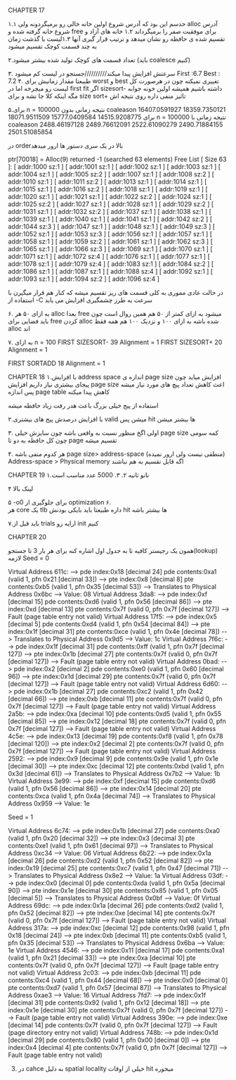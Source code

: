 ﻿CHAPTER 17


۱.۱ حدسم این بود که  آدرس شروع اولین خانه خالی رو برمیگردونه ولی alloc آدرس شروع خانه گرفته شده و free برای موفقیت صفر را برمیگرداند
۱.۲ خانه های آزاد و تقسیم شده ی حافظه رو نشان میدهد و ترتیب قرار گیری آنها
۱.۳لیست با گذشت زمان به چند قسمت  کوچک تقسیم میشود


۲.تعداد قسمت  های کوچک تولید شده بیشتر میشود (باید coalesce کنیم) 


۳. سرعتش افزایش پیدا میکند//////////جستجو در لیست کم میشود
First :6.7
Best : 7.2
۴. طبیعتا مقدار زمانیش برای worst و best  تغییری نمیکنه چون در هرصورت کل لیست رو میچرخه
اما در first fit  اگر sizesort-  داشته باشیم همیشه اولین خونه جوابه مگه اینکه کلا جا نشه        و برای size sort+ تاثیز منفی داره روی نتیجه اش




















































۵.برای n = 100000  نتیجه زمانی بدون coaleason
16407.0591927
18359.7350121
18071.9511509
15777.0409584 
14515.9208775
برای n = 100000  نتیجه زمانی با coaleason
2488.46197128
2489.76612091
2522.61090279
2490.71884155
2501.51085854


در  orderبالا  در یک سری دستور ها ارور میدهد


ptr[70018] = Alloc(9)  returned -1 (searched 63 elements)
Free List [ Size 63 ]:  [ addr:1000 sz:1 ] [ addr:1001 sz:1 ] [ addr:1002 sz:1 ] [ addr:1003 sz:1 ] [ addr:1004 sz:1 ] [ addr:1005 sz:2 ] [ addr:1007 sz:1 ] [ addr:1008 sz:2 ] [ addr:1010 sz:1 ] [ addr:1011 sz:2 ] [ addr:1013 sz:1 ] [ addr:1014 sz:1 ] [ addr:1015 sz:1 ] [ addr:1016 sz:2 ] [ addr:1018 sz:1 ] [ addr:1019 sz:1 ] [ addr:1020 sz:1 ] [ addr:1021 sz:1 ] [ addr:1022 sz:2 ] [ addr:1024 sz:1 ] [ addr:1025 sz:2 ] [ addr:1027 sz:1 ] [ addr:1028 sz:1 ] [ addr:1029 sz:2 ] [ addr:1031 sz:1 ] [ addr:1032 sz:2 ] [ addr:1037 sz:1 ] [ addr:1038 sz:1 ] [ addr:1039 sz:1 ] [ addr:1040 sz:1 ] [ addr:1041 sz:1 ] [ addr:1042 sz:2 ] [ addr:1044 sz:3 ] [ addr:1047 sz:1 ] [ addr:1048 sz:1 ] [ addr:1049 sz:3 ] [ addr:1052 sz:1 ] [ addr:1053 sz:3 ] [ addr:1056 sz:1 ] [ addr:1057 sz:1 ] [ addr:1058 sz:1 ] [ addr:1059 sz:2 ] [ addr:1061 sz:1 ] [ addr:1062 sz:3 ] [ addr:1065 sz:1 ] [ addr:1066 sz:3 ] [ addr:1069 sz:1 ] [ addr:1070 sz:1 ] [ addr:1071 sz:1 ] [ addr:1072 sz:4 ] [ addr:1076 sz:1 ] [ addr:1077 sz:1 ] [ addr:1078 sz:1 ] [ addr:1079 sz:4 ] [ addr:1083 sz:1 ] [ addr:1084 sz:2 ] [ addr:1086 sz:1 ] [ addr:1087 sz:1 ] [ addr:1088 sz:4 ] [ addr:1092 sz:1 ] [ addr:1093 sz:1 ] [ addr:1094 sz:2 ] [ addr:1096 sz:4 ] 


در حالت عادی مموری به کلی قسمت های ریز تقسیم میشه که کنار هم  قرار میگیرن
با استفاده از -C سرعت به طرز چشمگیری افزایش می یابد 


۶. به ازای ۵۰ هر alloc بعدا free میشود به ازای کمتر از ۵۰ هم همین روال است چون باید فضایی برای free کردن alloc شده باشه
به ازای ۱۰۰ و نزدیک ۱۰۰ هم همه فقظ alloc اند


۷.
به ازای n = 100
FIRST
SIZESORT-                                        39
Alignment  = 1
FIRST
SIZESORT+                                        20
Alignment  = 1


FIRST
SORTADD                                        18
Alignment  = 1






CHAPTER 18
۱.با افزایش address space  اندازه ی page size افزایش میاید  چون پیجای بیشتری نیاز داریم
افزایش  page size اعث کاهش تعداد پیچ های مورد نیاز میشه پس اندازه page table کاهش پیدا میکنه


استفاده از پیج خیلی بزرگ باعث هدر رفت زیاد حافظه میشه


۲.با افزایش درصدش  پیج های بیشتری valid میشن
پس hit ها بیشتر میشن


۳. اولی اگخ منظور نسبت به واقعی باشه  چون سایزش خیلی page size کمه
سومی چون کل حافظه به دو تا page تقسیم میشه


۴.
هر کدوم منفی باشه
page size> address-space (منطقی نیست ولی ارور نمیده)
Address-space > Physical memory
اگه قابل تقسیم به هم  نباشند






 
CHAPTER 19
۱.نانو ثانیه
۲.
۳. 
5000 عدد مناسب است


  

۴ لینک بالا


۵ -o0 برای جلوگیری از optimization
۶.                  
هر core یک tlb داره طبیعتا باید بایکی بودنش hit  ها بیشتر باشه


۷.باید قبل از trials ارایه رو init کنیم




CHAPTER 20


همون یک رجیستر کافیه تا به جدول اول اشاره کنه
برای هر بار 3 تا جستجو(lookup) لازمه
Seed = 0 


Virtual Address 611c:
 --> pde index:0x18 [decimal 24] pde contents:0xa1 (valid 1, pfn 0x21 [decimal 33])
   --> pte index:0x8 [decimal 8] pte contents:0xb5 (valid 1, pfn 0x35 [decimal 53])
     --> Translates to Physical Address 0x6bc --> Value: 08
Virtual Address 3da8:
 --> pde index:0xf [decimal 15] pde contents:0xd6 (valid 1, pfn 0x56 [decimal 86])
   --> pte index:0xd [decimal 13] pte contents:0x7f (valid 0, pfn 0x7f [decimal 127])
     --> Fault (page table entry not valid)
Virtual Address 17f5:
 --> pde index:0x5 [decimal 5] pde contents:0xd4 (valid 1, pfn 0x54 [decimal 84])
   --> pte index:0x1f [decimal 31] pte contents:0xce (valid 1, pfn 0x4e [decimal 78])
     --> Translates to Physical Address 0x9d5 --> Value: 1c
Virtual Address 7f6c:
 --> pde index:0x1f [decimal 31] pde contents:0xff (valid 1, pfn 0x7f [decimal 127])
   --> pte index:0x1b [decimal 27] pte contents:0x7f (valid 0, pfn 0x7f [decimal 127])
     --> Fault (page table entry not valid)
Virtual Address 0bad:
 --> pde index:0x2 [decimal 2] pde contents:0xe0 (valid 1, pfn 0x60 [decimal 96])
   --> pte index:0x1d [decimal 29] pte contents:0x7f (valid 0, pfn 0x7f [decimal 127])
     --> Fault (page table entry not valid)
Virtual Address 6d60:
 --> pde index:0x1b [decimal 27] pde contents:0xc2 (valid 1, pfn 0x42 [decimal 66])
   --> pte index:0xb [decimal 11] pte contents:0x7f (valid 0, pfn 0x7f [decimal 127])
     --> Fault (page table entry not valid)
Virtual Address 2a5b:
 --> pde index:0xa [decimal 10] pde contents:0xd5 (valid 1, pfn 0x55 [decimal 85])
   --> pte index:0x12 [decimal 18] pte contents:0x7f (valid 0, pfn 0x7f [decimal 127])
     --> Fault (page table entry not valid)
Virtual Address 4c5e:
 --> pde index:0x13 [decimal 19] pde contents:0xf8 (valid 1, pfn 0x78 [decimal 120])
   --> pte index:0x2 [decimal 2] pte contents:0x7f (valid 0, pfn 0x7f [decimal 127])
     --> Fault (page table entry not valid)
Virtual Address 2592:
 --> pde index:0x9 [decimal 9] pde contents:0x9e (valid 1, pfn 0x1e [decimal 30])
   --> pte index:0xc [decimal 12] pte contents:0xbd (valid 1, pfn 0x3d [decimal 61])
     --> Translates to Physical Address 0x7b2 --> Value: 1b
Virtual Address 3e99:
 --> pde index:0xf [decimal 15] pde contents:0xd6 (valid 1, pfn 0x56 [decimal 86])
   --> pte index:0x14 [decimal 20] pte contents:0xca (valid 1, pfn 0x4a [decimal 74])
     --> Translates to Physical Address 0x959 --> Value: 1e



Seed = 1


Virtual Address 6c74:
 --> pde index:0x1b [decimal 27] pde contents:0xa0 (valid 1, pfn 0x20 [decimal 32])
   --> pte index:0x3 [decimal 3] pte contents:0xe1 (valid 1, pfn 0x61 [decimal 97])
     --> Translates to Physical Address 0xc34 --> Value: 06
Virtual Address 6b22:
 --> pde index:0x1a [decimal 26] pde contents:0xd2 (valid 1, pfn 0x52 [decimal 82])
   --> pte index:0x19 [decimal 25] pte contents:0xc7 (valid 1, pfn 0x47 [decimal 71])
     --> Translates to Physical Address 0x8e2 --> Value: 1a
Virtual Address 03df:
 --> pde index:0x0 [decimal 0] pde contents:0xda (valid 1, pfn 0x5a [decimal 90])
   --> pte index:0x1e [decimal 30] pte contents:0x85 (valid 1, pfn 0x05 [decimal 5])
     --> Translates to Physical Address 0x0bf --> Value: 0f
Virtual Address 69dc:
 --> pde index:0x1a [decimal 26] pde contents:0xd2 (valid 1, pfn 0x52 [decimal 82])
   --> pte index:0xe [decimal 14] pte contents:0x7f (valid 0, pfn 0x7f [decimal 127])
     --> Fault (page table entry not valid)
Virtual Address 317a:
 --> pde index:0xc [decimal 12] pde contents:0x98 (valid 1, pfn 0x18 [decimal 24])
   --> pte index:0xb [decimal 11] pte contents:0xb5 (valid 1, pfn 0x35 [decimal 53])
     --> Translates to Physical Address 0x6ba --> Value: 1e
Virtual Address 4546:
 --> pde index:0x11 [decimal 17] pde contents:0xa1 (valid 1, pfn 0x21 [decimal 33])
   --> pte index:0xa [decimal 10] pte contents:0x7f (valid 0, pfn 0x7f [decimal 127])
     --> Fault (page table entry not valid)
Virtual Address 2c03:
 --> pde index:0xb [decimal 11] pde contents:0xc4 (valid 1, pfn 0x44 [decimal 68])
   --> pte index:0x0 [decimal 0] pte contents:0xd7 (valid 1, pfn 0x57 [decimal 87])
     --> Translates to Physical Address 0xae3 --> Value: 16
Virtual Address 7fd7:
 --> pde index:0x1f [decimal 31] pde contents:0x92 (valid 1, pfn 0x12 [decimal 18])
   --> pte index:0x1e [decimal 30] pte contents:0x7f (valid 0, pfn 0x7f [decimal 127])
     --> Fault (page table entry not valid)
Virtual Address 390e:
 --> pde index:0xe [decimal 14] pde contents:0x7f (valid 0, pfn 0x7f [decimal 127])
     --> Fault (page directory entry not valid)
Virtual Address 748b:
 --> pde index:0x1d [decimal 29] pde contents:0x80 (valid 1, pfn 0x00 [decimal 0])
   --> pte index:0x4 [decimal 4] pte contents:0x7f (valid 0, pfn 0x7f [decimal 127])
     --> Fault (page table entry not valid)

3. در cahce به دلیل  spatial locality  خیلی از اوقات hit میخوره
